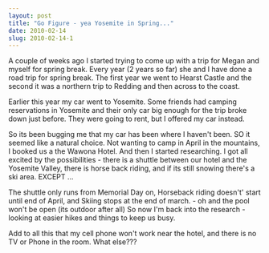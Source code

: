 ```yaml
---
layout: post
title: "Go Figure - yea Yosemite in Spring..."
date: 2010-02-14
slug: 2010-02-14-1
---
```


A couple of weeks ago I started trying to come up with a trip for Megan and myself for spring break.  Every year (2 years so far) she and I have done a road trip for spring break.  The first year we went to Hearst Castle and the second it was a northern trip to Redding and then across to the coast.  

Earlier this year my car went to Yosemite.  Some friends had camping reservations in Yosemite and their only car big enough for the trip broke down just before.  They were going to rent, but I offered my car instead.  

So its been bugging me that my car has been where I haven&apos;t been.  SO it seemed like a natural choice.  Not wanting to camp in April in the mountains, I booked us a the Wawona Hotel. And then I started researching.   I got all excited by the possibilities - there is a shuttle between our hotel and the Yosemite Valley, there is horse back riding, and if its still snowing there&apos;s a ski area.  EXCEPT ...

The shuttle only runs from Memorial Day on,  Horseback riding doesn&apos;t&apos; start until end of April, and Skiing stops at the end of march.  - oh and the pool won&apos;t be open (its outdoor after all) So now I&apos;m back into the research - looking at easier hikes and things to keep us busy.  

Add to all this that my cell phone won&apos;t work near the hotel, and there is no TV or Phone in the room.  What else???
